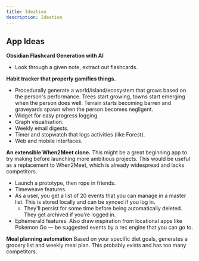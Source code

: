 ```yaml
---
title: Ideation
description: Ideation
---
```


## App Ideas
**Obsidian Flashcard Generation with AI**
- Look through a given note, extract out flashcards.

**Habit tracker that properly gamifies things.**
- Procedurally generate a world/island/ecosystem that grows based on the person's performance. Trees start growing, towns start emerging when the person does well. Terrain starts becoming barren and graveyards spawn when the person becomes negligent.
- Widget for easy progress logging.
- Graph visualisation.
- Weekly email digests.
- Timer and stopwatch that logs activities (like Forest).
- Web and mobile interfaces.

**An extensible When2Meet clone.** 
This might be a great beginning app to try making before launching more ambitious projects. This would be useful as a replacement to When2Meet, which is already widespread and lacks competitors.
- Launch a prototype, then rope in friends.
- Timeweave features.
- As a user, you get a list of 20 events that you can manage in a master list. This is stored locally and can be synced if you log in.
    - They'll persist for some time before being automatically deleted. They get archived if you're logged in.
- Ephemerald features. Also draw inspiration from locational apps like Pokemon Go — be suggested events by a rec engine that you can go to.

**Meal planning automation**
Based on your specific diet goals, generates a grocery list and weekly meal plan. This probably exists and has too many competitors.
